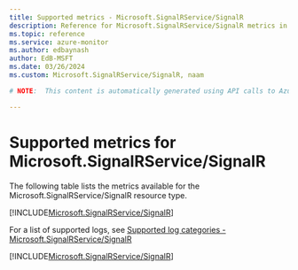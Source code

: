 ```yaml
---
title: Supported metrics - Microsoft.SignalRService/SignalR
description: Reference for Microsoft.SignalRService/SignalR metrics in Azure Monitor.
ms.topic: reference
ms.service: azure-monitor
ms.author: edbaynash
author: EdB-MSFT
ms.date: 03/26/2024
ms.custom: Microsoft.SignalRService/SignalR, naam

# NOTE:  This content is automatically generated using API calls to Azure. Any edits made on these files will be overwritten in the next run of the script. 

---
```


  
# Supported metrics for Microsoft.SignalRService/SignalR
  
The following table lists the metrics available for the Microsoft.SignalRService/SignalR resource type.  
  
  
[!INCLUDE[Microsoft.SignalRService/SignalR](./includes/metrics-headings-include.md)]  
  
  
  
For a list of supported logs, see [Supported log categories - Microsoft.SignalRService/SignalR](../supported-logs/microsoft-signalrservice-signalr-logs.md)  
  
 

[!INCLUDE[Microsoft.SignalRService/SignalR](./includes/microsoft-signalrservice-signalr-metrics-include.md)]
